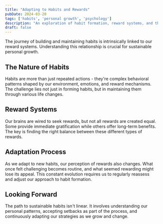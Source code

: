 ```yaml
---
title: "Adapting to Habits and Rewards"
pubDate: 2024-03-20
tags: ['habits', 'personal growth', 'psychology']
description: "An exploration of habit formation, reward systems, and their impact on personal development."
draft: false
---
```


The journey of building and maintaining habits is intrinsically linked to our reward systems. Understanding this relationship is crucial for sustainable personal growth.

## The Nature of Habits

Habits are more than just repeated actions - they're complex behavioral patterns shaped by our environment, emotions, and reward mechanisms. The challenge lies not just in forming habits, but in maintaining them through various life changes.

## Reward Systems

Our brains are wired to seek rewards, but not all rewards are created equal. Some provide immediate gratification while others offer long-term benefits. The key is finding the right balance between these different types of rewards.

## Adaptation Process

As we adapt to new habits, our perception of rewards also changes. What once felt challenging becomes routine, and what seemed rewarding might lose its appeal. This constant evolution requires us to regularly reassess and adjust our approach to habit formation.

## Looking Forward

The path to sustainable habits isn't linear. It involves understanding our personal patterns, accepting setbacks as part of the process, and continuously adapting our strategies as we grow and change.